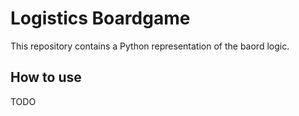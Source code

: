 # Logistics Boardgame 

This repository contains a Python representation of the baord logic. 

## How to use

TODO
